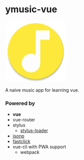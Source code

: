 # ymusic-vue

![YMusic](./ymusic/src/common/image/logo.png)

A naive music app for learning vue.

### Powered by

- **vue**
- vue-router
- stylus
  - [stylus-loader](https://github.com/shama/stylus-loader)
- [jsonp](https://github.com/webmodules/jsonp)
- [fastclick](https://github.com/ftlabs/fastclick)
- vue-cli with PWA support
  - webpack
